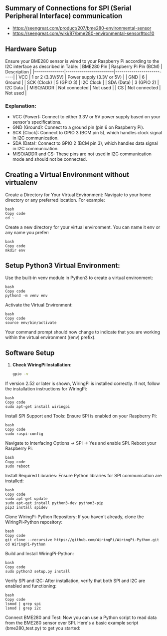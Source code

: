 ## Summary of Connections for SPI (Serial Peripheral Interface) communication
* https://seengreat.com/product/207/bme280-environmental-sensor
* https://seengreat.com/wiki/87/bme280-environmental-sensor#toc10

## Hardware Setup
Ensure your BME280 sensor is wired to your Raspberry Pi according to the I2C interface as described in Table:
| BME280 Pin    | Raspberry Pi Pin (BCM) | Description               |
|---------------|------------------------|---------------------------|
| VCC           | 1 or 2 (3.3V/5V)       | Power supply (3.3V or 5V)  |
| GND           | 6                      | Ground                    |
| SCK (Clock)   | 5 (GPIO 3)             | I2C Clock                 |
| SDA (Data)    | 3 (GPIO 2)             | I2C Data                  |
| MISO/ADDR     | Not connected          | Not used                  |
| CS            | Not connected          | Not used                  |

### Explanation:
* VCC (Power): Connect to either 3.3V or 5V power supply based on your sensor's specifications.
* GND (Ground): Connect to a ground pin (pin 6 on Raspberry Pi).
* SCK (Clock): Connect to GPIO 3 (BCM pin 5), which handles clock signal in I2C communication.
* SDA (Data): Connect to GPIO 2 (BCM pin 3), which handles data signal in I2C communication.
* MISO/ADDR and CS: These pins are not used in I2C communication mode and should not be connected.

## Creating a Virtual Environment without virtualenv
Create a Directory for Your Virtual Environment:
Navigate to your home directory or any preferred location. For example:
```
bash
Copy code
cd ~
```
Create a new directory for your virtual environment. You can name it env or any name you prefer:
```
bash
Copy code
mkdir env
```
## Setup Python3 Virtual Environment:
Use the built-in venv module in Python3 to create a virtual environment:
```
bash
Copy code
python3 -m venv env
```
Activate the Virtual Environment:
```
bash
Copy code
source env/bin/activate
```
Your command prompt should now change to indicate that you are working within the virtual environment ((env) prefix).

## Software Setup

1. **Check WiringPi Installation**:
   ```bash
   gpio -v


If version 2.52 or later is shown, WiringPi is installed correctly. If not, follow the installation instructions for WiringPi:
```
bash
Copy code
sudo apt-get install wiringpi
```
Install SPI Support and Tools:
Ensure SPI is enabled on your Raspberry Pi:
```
bash
Copy code
sudo raspi-config
```
Navigate to Interfacing Options -> SPI -> Yes and enable SPI. Reboot your Raspberry Pi:
```
bash
Copy code
sudo reboot
```
Install Required Libraries:
Ensure Python libraries for SPI communication are installed:
```
bash
Copy code
sudo apt-get update
sudo apt-get install python3-dev python3-pip
pip3 install spidev
```
Clone WiringPi-Python Repository:
If you haven't already, clone the WiringPi-Python repository:
```
bash
Copy code
git clone --recursive https://github.com/WiringPi/WiringPi-Python.git
cd WiringPi-Python
```
Build and Install WiringPi-Python:
```
bash
Copy code
sudo python3 setup.py install
```
Verify SPI and I2C:
After installation, verify that both SPI and I2C are enabled and functioning:
```
bash
Copy code
lsmod | grep spi
lsmod | grep i2c
```
Connect BME280 and Test:
Now you can use a Python script to read data from the BME280 sensor over SPI. Here's a basic example script (bme280_test.py) to get you started:

